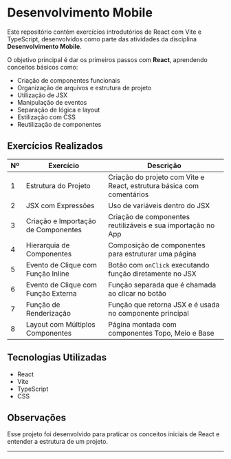 # Desenvolvimento Mobile

Este repositório contém exercícios introdutórios de React com Vite e TypeScript, desenvolvidos como parte das atividades da disciplina **Desenvolvimento Mobile**.

O objetivo principal é dar os primeiros passos com **React**, aprendendo conceitos básicos como:

- Criação de componentes funcionais
- Organização de arquivos e estrutura de projeto
- Utilização de JSX
- Manipulação de eventos
- Separação de lógica e layout
- Estilização com CSS
- Reutilização de componentes


## Exercícios Realizados

| Nº | Exercício                                   | Descrição                                                                 |
|----|---------------------------------------------|--------------------------------------------------------------------------|
| 1  | Estrutura do Projeto                        | Criação do projeto com Vite e React, estrutura básica com comentários    |
| 2  | JSX com Expressões                          | Uso de variáveis dentro do JSX                                           |
| 3  | Criação e Importação de Componentes         | Criação de componentes reutilizáveis e sua importação no App             |
| 4  | Hierarquia de Componentes                   | Composição de componentes para estruturar uma página                     |
| 5  | Evento de Clique com Função Inline          | Botão com `onClick` executando função diretamente no JSX                 |
| 6  | Evento de Clique com Função Externa         | Função separada que é chamada ao clicar no botão                         |
| 7  | Função de Renderização                      | Função que retorna JSX e é usada no componente principal                 |
| 8  | Layout com Múltiplos Componentes            | Página montada com componentes Topo, Meio e Base                         |

## Tecnologias Utilizadas

- React
- Vite
- TypeScript
- CSS

## Observações

Esse projeto foi desenvolvido para praticar os conceitos iniciais de React e entender a estrutura de um projeto.

---




